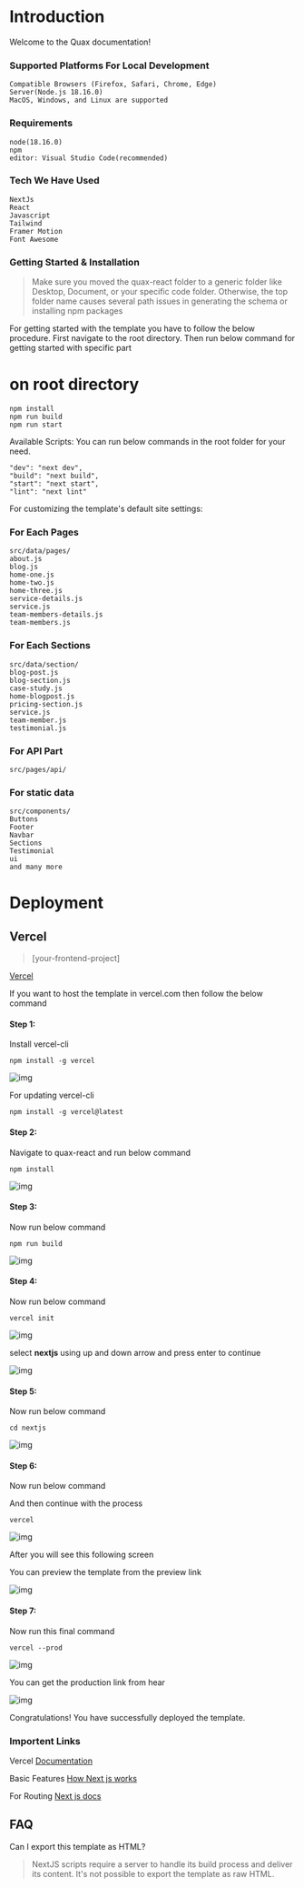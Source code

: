 # Introduction

Welcome to the Quax documentation!

### Supported Platforms For Local Development

```    
Compatible Browsers (Firefox, Safari, Chrome, Edge)
Server(Node.js 18.16.0)
MacOS, Windows, and Linux are supported
```

### Requirements

```
node(18.16.0)
npm
editor: Visual Studio Code(recommended)
```

### Tech We Have Used

```
NextJs
React
Javascript
Tailwind
Framer Motion
Font Awesome
```

### Getting Started & Installation

>Make sure you moved the quax-react folder to a generic folder like Desktop, Document, or your
specific code folder. Otherwise, the top folder name causes several path issues in generating the
schema or installing npm packages

For getting started with the template you have to follow the below procedure. First navigate to the root
directory. Then run below command for getting started with specific part

# on root directory

```
npm install
npm run build
npm run start
```

Available Scripts: You can run below commands in the root folder for your need.

```
"dev": "next dev",
"build": "next build",
"start": "next start",
"lint": "next lint"
```

For customizing the template's default site settings:

### For Each Pages

```
src/data/pages/
about.js
blog.js
home-one.js
home-two.js
home-three.js
service-details.js
service.js
team-members-details.js
team-members.js
```
### For Each Sections

```
src/data/section/
blog-post.js
blog-section.js
case-study.js
home-blogpost.js
pricing-section.js
service.js
team-member.js
testimonial.js
```

### For API Part

```
src/pages/api/
```
### For static data

```
src/components/
Buttons
Footer
Navbar
Sections
Testimonial
ui
and many more
```

# Deployment

## Vercel

>[your-frontend-project]

[Vercel](https://vercel.com)

If you want to host the template in vercel.com then follow the below command

#### Step 1:

Install vercel-cli

```
npm install -g vercel
```
![img](./screenshots/npm-i-vercel.png)

For updating vercel-cli
```
npm install -g vercel@latest
```

#### Step 2:

Navigate to quax-react and run below command

```
npm install
```
![img](./screenshots/npm-install.png)

#### Step 3:
Now run below command

```
npm run build
```

![img](./screenshots/npm-run-build.png)

#### Step 4:

Now run below command

```
vercel init
```
![img](./screenshots/vercel-init.png)

select **nextjs** using up and down arrow and press enter to continue

![img](./screenshots/vercel-init-end.png)

#### Step 5:

Now run below command

```
cd nextjs
```
![img](./screenshots/cd-nextjs.png)

#### Step 6:

Now run below command

And then continue with the process

```
vercel
```
![img](./screenshots/vercel.png)

After you will see this following screen

You can preview the template from the preview link

![img](./screenshots/vercel-two.png)

#### Step 7:

Now run this final command

```
vercel --prod
```

![img](./screenshots/vercel-prod.png)

You can get the production link from hear

![img](./screenshots/vercel-prod-two.png)

Congratulations! You have successfully deployed the template.

### Importent Links


Vercel
[Documentation](https://vercel.com/docs)

Basic Features
[How Next js works](https://nextjs.org/learn/foundations/how-nextjs-works)

For Routing
[Next js docs](https://nextjs.org/docs/pages/building-your-application/routing)

## FAQ

Can I export this template as HTML?

>NextJS scripts require a server to handle its build process and deliver its content. It's not possible to
export the template as raw HTML.